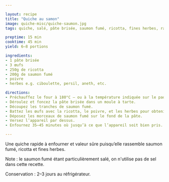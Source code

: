 ```yaml
---

layout: recipe
title: "Quiche au samon"
image: quiche-misc/quiche-saumon.jpg
tags: quiche, salé, pâte brisée, saumon fumé, ricotta, fines herbes, rapide

preptime: 15 min
cooktime: 45 min
yield: 6–8 portions

ingredients:
- 1 pâte brisée
- 3 œufs
- 250g de ricotta
- 200g de saumon fumé
- poivre
- herbes e.g. ciboulette, persil, aneth, etc.

directions:
- Préchauffez le four à 180°C – ou à la température indiquée sur le paquet de pâte brisée.
- Déroulez et foncez la pâte brisée dans un moule à tarte.
- Découpez les tranches de saumon fumé.
- Battez les œufs avec la ricotta, le poivre, et les herbes pour obtenir un appareil bien homogène et lisse.
- Déposez les morceaux de saumon fumé sur le fond de la pâte.
- Versez l’appareil par dessus. 
- Enfournez 35–45 minutes où jusqu’à ce que l’appareil soit bien pris.

---
```


Une quiche rapide à enfourner et valeur sûre puisqu’elle rassemble saumon fumé, ricotta et fines herbes.

Note&nbsp;: le saumon fumé étant particulièrement salé, on n'utilise pas de sel dans cette recette.

Conservation&nbsp;: 2–3 jours au réfrigérateur.